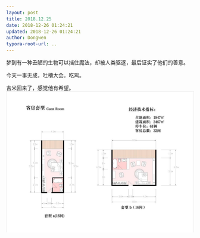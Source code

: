 ```yaml
---
layout: post
title: 2018.12.25
date: 2018-12-26 01:24:21
updated: 2018-12-26 01:24:21
author: Dongwen
typora-root-url: ..
---
```




梦到有一种丑陋的生物可以挡住魔法，却被人类驱逐，最后证实了他们的善意。

今天一事无成，吐槽大会。吃鸡。

吉米回来了，感觉他有希望。 ![](/img/in-post/x56830439.jpg)
